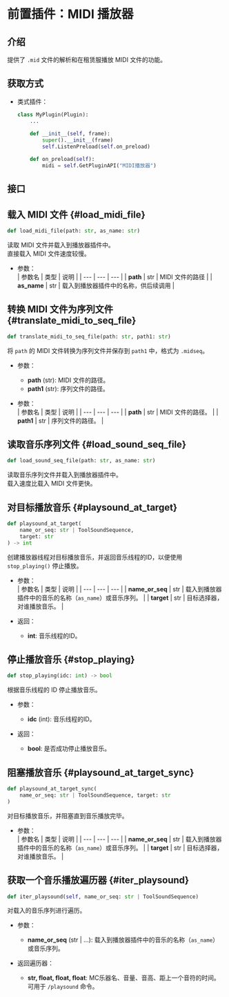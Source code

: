 # 前置插件：MIDI 播放器

## 介绍

提供了 `.mid` 文件的解析和在租赁服播放 MIDI 文件的功能。

## 获取方式
- 类式插件：
    ```python
    class MyPlugin(Plugin):
        ...
        
        def __init__(self, frame):
            super().__init__(frame)
            self.ListenPreload(self.on_preload)

        def on_preload(self):
            midi = self.GetPluginAPI("MIDI播放器")
    ```

## 接口

## 载入 MIDI 文件 {#load_midi_file}
```python
def load_midi_file(path: str, as_name: str)
```
读取 MIDI 文件并载入到播放器插件中。  
直接载入 MIDI 文件速度较慢。

- 参数：  
    | 参数名 | 类型 | 说明 |
    | --- | --- | --- |
    | **path** | str | MIDI 文件的路径 |
    | **as_name** | str | 载入到播放器插件中的名称，供后续调用 |

## 转换 MIDI 文件为序列文件 {#translate_midi_to_seq_file}
```python
def translate_midi_to_seq_file(path: str, path1: str)
```
将 `path` 的 MIDI 文件转换为序列文件并保存到 `path1` 中，格式为 `.midseq`。
- 参数：
    - **path** (str): MIDI 文件的路径。
    - **path1** (str): 序列文件的路径。

- 参数：  
    | 参数名 | 类型 | 说明 |
    | --- | --- | --- |
    | **path** | str | MIDI 文件的路径。 |
    | **path1** | str | 序列文件的路径。 |

## 读取音乐序列文件 {#load_sound_seq_file}
```python
def load_sound_seq_file(path: str, as_name: str)
```
读取音乐序列文件并载入到播放器插件中。  
载入速度比载入 MIDI 文件更快。

## 对目标播放音乐 {#playsound_at_target}
```python
def playsound_at_target(
    name_or_seq: str | ToolSoundSequence,
    target: str
) -> int
```
创建播放器线程对目标播放音乐，并返回音乐线程的ID，以便使用 `stop_playing()` 停止播放。

- 参数：  
    | 参数名 | 类型 | 说明 |
    | --- | --- | --- |
    | **name_or_seq** | str | 载入到播放器插件中的音乐的名称（`as_name`）或音乐序列。 |
    | **target** | str | 目标选择器，对谁播放音乐。 |

- 返回：
    - **int**: 音乐线程的ID。

## 停止播放音乐 {#stop_playing}
```python
def stop_playing(idc: int) -> bool
```
根据音乐线程的 ID 停止播放音乐。

- 参数：
    - **idc** (int): 音乐线程的ID。

- 返回：
    - **bool**: 是否成功停止播放音乐。

## 阻塞播放音乐 {#playsound_at_target_sync}
```python
def playsound_at_target_sync(
    name_or_seq: str | ToolSoundSequence, target: str
)
```
对目标播放音乐，并阻塞直到音乐播放完毕。

- 参数：  
    | 参数名 | 类型 | 说明 |
    | --- | --- | --- |
    | **name_or_seq** | str | 载入到播放器插件中的音乐的名称（`as_name`）或音乐序列。 |
    | **target** | str | 目标选择器，对谁播放音乐。 |

## 获取一个音乐播放遍历器 {#iter_playsound}
```python
def iter_playsound(self, name_or_seq: str | ToolSoundSequence)
```
对载入的音乐序列进行遍历。

- 参数：
    - **name_or_seq** (str | ...): 载入到播放器插件中的音乐的名称（`as_name`）或音乐序列。

- 返回遍历器：
    - **str, float, float, float**: MC乐器名、音量、音高、距上一个音符的时间。
    可用于 `/playsound` 命令。
